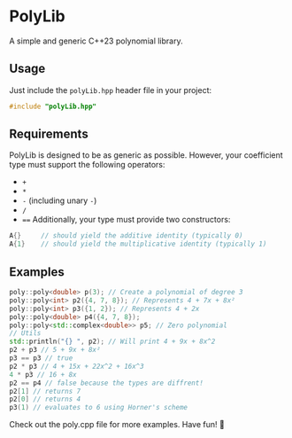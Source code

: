 # PolyLib

A simple and generic C++23 polynomial library.

## Usage

Just include the `polyLib.hpp` header file in your project:

```cpp
#include "polyLib.hpp"
```
## Requirements

PolyLib is designed to be as generic as possible. However, your coefficient type must support the following operators:
- `+`
- `*`
- `-` (including unary `-`)
- `/`
- `==`
Additionally, your type must provide two constructors:
```cpp
A{}     // should yield the additive identity (typically 0)
A{1}    // should yield the multiplicative identity (typically 1)

```
## Examples

```C++
poly::poly<double> p(3); // Create a polynomial of degree 3
poly::poly<int> p2({4, 7, 8}); // Represents 4 + 7x + 8x²
poly::poly<int> p3({1, 2}); // Represents 4 + 2x
poly::poly<double> p4({4, 7, 8});
poly::poly<std::complex<double>> p5; // Zero polynomial
// Utils
std::println("{} ", p2); // Will print 4 + 9x + 8x^2
p2 + p3 // 5 + 9x + 8x²
p3 == p3 // true
p2 * p3 // 4 + 15x + 22x^2 + 16x^3 
4 * p3 // 16 + 8x
p2 == p4 // false because the types are diffrent!
p2[1] // returns 7
p2[0] // returns 4
p3(1) // evaluates to 6 using Horner's scheme
```
Check out the poly.cpp file for more examples.
Have fun! 🎉